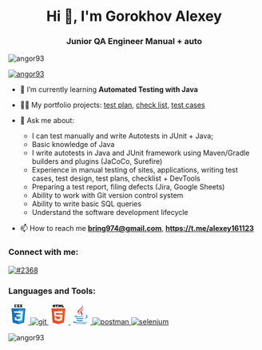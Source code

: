 <h1 align="center">Hi 👋, I'm Gorokhov Alexey</h1>
<h3 align="center">Junior QA Engineer Manual + auto</h3>

<p align="left"> <img src="https://komarev.com/ghpvc/?username=angor93&label=Profile%20views&color=0e75b6&style=flat" alt="angor93" /> </p>

<p align="left"> <a href="https://github.com/ryo-ma/github-profile-trophy"><img src="https://github-profile-trophy.vercel.app/?username=angor93" alt="angor93" /></a> </p>

- 🌱 I’m currently learning **Automated Testing with Java**

- 👨‍💻 My portfolio projects: [test plan](https://docs.google.com/document/d/1DWmTT2QiZaB2vC8j9a12iPPtNnU76-dOQsyBvopN7-U/edit?usp=sharing), [check list](https://docs.google.com/document/d/1r3oImCng8EgwBtc4MERKhk-lDMiPG6vp8TYzW97yfyA/edit?usp=sharing), [test cases](https://docs.google.com/spreadsheets/d/1CewEeTB4xnHAgkDslJbcNru02DVVxV7hAVrZ7QQN4Lc/edit?usp=sharing)

- 💬 Ask me about: 
     * I can test manually and write Autotests in JUnit + Java;
     * Basic knowledge of Java
     * I write autotests in Java and JUnit framework using Maven/Gradle builders and
       plugins (JaCoCo, Surefire)
     * Experience in manual testing of sites, applications, writing test cases, test design, test plans, checklist + DevTools
     * Preparing a test report, filing defects (Jira, Google Sheets)
     * Ability to work with Git version control system
     * Ability to write basic SQL queries
     * Understand the software development lifecycle

- 📫 How to reach me **bring974@gmail.com**, **https://t.me/alexey161123**

<h3 align="left">Connect with me:</h3>
<p align="left">
<a href="https://discord.gg/#2368" target="blank"><img align="center" src="https://raw.githubusercontent.com/rahuldkjain/github-profile-readme-generator/master/src/images/icons/Social/discord.svg" alt="#2368" height="30" width="40" /></a>
</p>

<h3 align="left">Languages and Tools:</h3>
<p align="left"> <a href="https://www.w3schools.com/css/" target="_blank" rel="noreferrer"> <img src="https://raw.githubusercontent.com/devicons/devicon/master/icons/css3/css3-original-wordmark.svg" alt="css3" width="40" height="40"/> </a> <a href="https://git-scm.com/" target="_blank" rel="noreferrer"> <img src="https://www.vectorlogo.zone/logos/git-scm/git-scm-icon.svg" alt="git" width="40" height="40"/> </a> <a href="https://www.w3.org/html/" target="_blank" rel="noreferrer"> <img src="https://raw.githubusercontent.com/devicons/devicon/master/icons/html5/html5-original-wordmark.svg" alt="html5" width="40" height="40"/> </a> <a href="https://www.java.com" target="_blank" rel="noreferrer"> <img src="https://raw.githubusercontent.com/devicons/devicon/master/icons/java/java-original.svg" alt="java" width="40" height="40"/> </a> <a href="https://postman.com" target="_blank" rel="noreferrer"> <img src="https://www.vectorlogo.zone/logos/getpostman/getpostman-icon.svg" alt="postman" width="40" height="40"/> </a> <a href="https://www.selenium.dev" target="_blank" rel="noreferrer"> <img src="https://raw.githubusercontent.com/detain/svg-logos/780f25886640cef088af994181646db2f6b1a3f8/svg/selenium-logo.svg" alt="selenium" width="40" height="40"/> </a> </p>

<p><img align="center" src="https://github-readme-stats.vercel.app/api/top-langs?username=angor93&show_icons=true&locale=en&layout=compact" alt="angor93" /></p>
